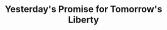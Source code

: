 ---
pid: CH913
title: Yesterday's Promise for Tomorrow's Liberty
location_transcription: Near Independence Hall
zipcode: '90732'
outside_phl: 'San Pedro CA '
neighborhood: 
age: '24'
age_range: 20-29
instagram: 
image_file_name: CH_913.jpg
proposal_transcription: |-
  Art piece: An unfinished artwork (sculpture) that expands up and outward, with no true end.
  Significance: I believe that the preamble of the Declaration of Independence stands as a promise set forth by our founding fathers, a promise that has yet to come to fruition. It is a promise of a nation capable of providing freedom, equity and opportunity for all. The Declaration of Independence was the touchstone of that promise, but its true legacy can be found in the continual exercise of democracy, self-correction, and progress that exists within American society. Let us focus less on the woes of yesterday and follies of today, and focus more on the hope that a better tomorrow brings.
topic: Art,History,Politics,Freedom
topic_summary: 0, 0, 0, 0
type: Sculpture Statue
keywords_other: freedom, liberty
credit: Hannah Nachef
image_labels: 
twitter: hmnachef
facebook: 
permalink: "/monuments/ch913/"
layout: item-page
---